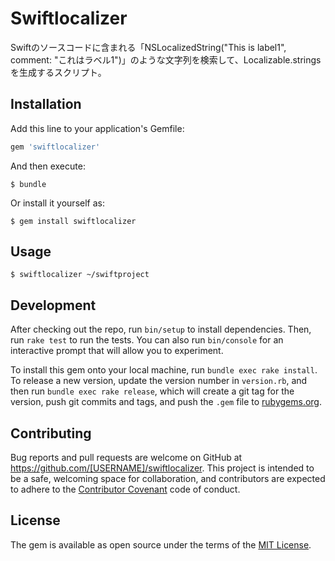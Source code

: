 # Swiftlocalizer

Swiftのソースコードに含まれる「NSLocalizedString("This is label1", comment: "これはラベル1")」のような文字列を検索して、Localizable.stringsを生成するスクリプト。

## Installation

Add this line to your application's Gemfile:

```ruby
gem 'swiftlocalizer'
```

And then execute:

    $ bundle

Or install it yourself as:

    $ gem install swiftlocalizer

## Usage

    $ swiftlocalizer ~/swiftproject

## Development

After checking out the repo, run `bin/setup` to install dependencies. Then, run `rake test` to run the tests. You can also run `bin/console` for an interactive prompt that will allow you to experiment.

To install this gem onto your local machine, run `bundle exec rake install`. To release a new version, update the version number in `version.rb`, and then run `bundle exec rake release`, which will create a git tag for the version, push git commits and tags, and push the `.gem` file to [rubygems.org](https://rubygems.org).

## Contributing

Bug reports and pull requests are welcome on GitHub at https://github.com/[USERNAME]/swiftlocalizer. This project is intended to be a safe, welcoming space for collaboration, and contributors are expected to adhere to the [Contributor Covenant](http://contributor-covenant.org) code of conduct.


## License

The gem is available as open source under the terms of the [MIT License](http://opensource.org/licenses/MIT).

